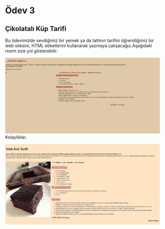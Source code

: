 # Ödev 3

## Çikolatalı Küp Tarifi

Bu ödevimizde sevdiğimiz bir yemek ya da tatlının tarifini öğrendiğimiz bir web sitesini, HTML etiketlerini kullanarak yazmaya çalışacağız.Aşağıdaki resim size yol gösterebilir.

![img](https://github.com/Kodluyoruz/taskforce/blob/main/html/html-odev3/figures/%C3%A7ikolatak%C3%BCpleri.PNG?raw=true)
Kolaylıklar.

![alt text](https://github.com/Mua12/frontend-web-dev-101/blob/main/HTML/000_HTML_ODEVLER/Odev_3/images/md_01.png)